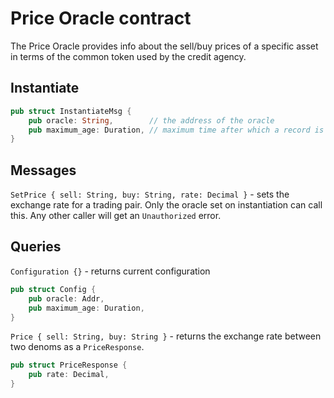 # Price Oracle contract

The Price Oracle provides info about the sell/buy prices of a specific asset in terms
of the common token used by the credit agency.

## Instantiate

```rust
pub struct InstantiateMsg {
    pub oracle: String,        // the address of the oracle
    pub maximum_age: Duration, // maximum time after which a record is considered to be outdated
}
```

## Messages

`SetPrice { sell: String, buy: String, rate: Decimal }` - sets the exchange rate for a trading pair.
Only the oracle set on instantiation can call this. Any other caller will get an `Unauthorized`
error.

## Queries

`Configuration {}` - returns current configuration

```rust
pub struct Config {
    pub oracle: Addr,
    pub maximum_age: Duration,
}
```

`Price { sell: String, buy: String }` - returns the exchange rate between two denoms as a
`PriceResponse`.

```rust
pub struct PriceResponse {
    pub rate: Decimal,
}
```
